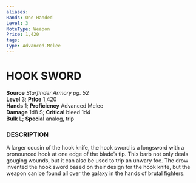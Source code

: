 ```yaml
---
aliases: 
Hands: One-Handed
Level: 3
NoteType: Weapon
Price: 1,420
tags: 
Type: Advanced-Melee
---
```

# HOOK SWORD

**Source** _Starfinder Armory pg. 52_  
**Level** 3; **Price** 1,420  
**Hands** 1; **Proficiency** Advanced Melee  
**Damage** 1d8 S; **Critical** bleed 1d4  
**Bulk** L; **Special** analog, trip

### DESCRIPTION

A larger cousin of the hook knife, the hook sword is a longsword with a pronounced hook at one edge of the blade’s tip. This barb not only deals gouging wounds, but it can also be used to trip an unwary foe. The drow invented the hook sword based on their design for the hook knife, but the weapon can be found all over the galaxy in the hands of brutal fighters.